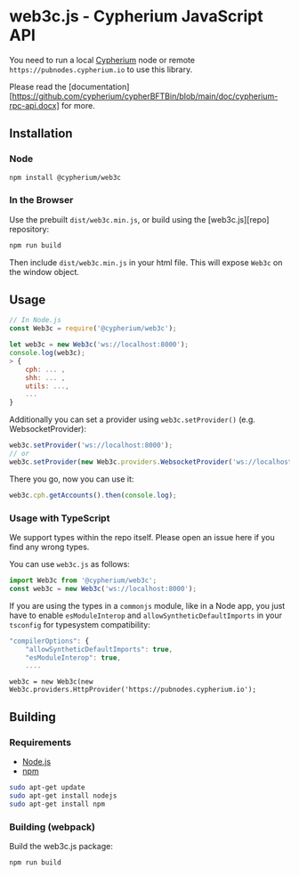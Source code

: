 
# web3c.js - Cypherium JavaScript API

You need to run a local [Cypherium](https://github.com/cypherium/cypherBFTBin.git) node or remote `https://pubnodes.cypherium.io` to use this library.

Please read the [documentation][https://github.com/cypherium/cypherBFTBin/blob/main/doc/cypherium-rpc-api.docx] for more.

## Installation

### Node

```bash
npm install @cypherium/web3c
```



### In the Browser

Use the prebuilt `dist/web3c.min.js`, or
build using the [web3c.js][repo] repository:

```bash
npm run build
```

Then include `dist/web3c.min.js` in your html file.
This will expose `Web3c` on the window object.


## Usage

```js
// In Node.js
const Web3c = require('@cypherium/web3c');

let web3c = new Web3c('ws://localhost:8000');
console.log(web3c);
> {
    cph: ... ,
    shh: ... ,
    utils: ...,
    ...
}
```

Additionally you can set a provider using `web3c.setProvider()` (e.g. WebsocketProvider):

```js
web3c.setProvider('ws://localhost:8000');
// or
web3c.setProvider(new Web3c.providers.WebsocketProvider('ws://localhost:8000'));

```

There you go, now you can use it:

```js
web3c.cph.getAccounts().then(console.log);
```

### Usage with TypeScript

We support types within the repo itself. Please open an issue here if you find any wrong types.

You can use `web3c.js` as follows:

```typescript
import Web3c from '@cypherium/web3c';
const web3c = new Web3c('ws://localhost:8000');
```

If you are using the types in a `commonjs` module, like in a Node app, you just have to enable `esModuleInterop` and `allowSyntheticDefaultImports` in your `tsconfig` for typesystem compatibility:

```js
"compilerOptions": {
    "allowSyntheticDefaultImports": true,
    "esModuleInterop": true,
    ....
```

```connect to pubnodes.cypherium.io
web3c = new Web3c(new Web3c.providers.HttpProvider('https://pubnodes.cypherium.io');
```


## Building

### Requirements

-   [Node.js](https://nodejs.org)
-   [npm](https://www.npmjs.com/)

```bash
sudo apt-get update
sudo apt-get install nodejs
sudo apt-get install npm
```

### Building (webpack)

Build the web3c.js package:

```bash
npm run build
```

